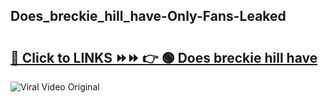 
 ## Does_breckie_hill_have-Only-Fans-Leaked

# <h2><a href="https://clipsfans.com/Does_breckie_hill_have&ref=git">🔗 Click to LINKS ⏩⏩ 👉 🟢 Does breckie hill have </a></h2>

<a href="https://clipsfans.com/Does_breckie_hill_have&ref=git" rel="nofollow" data-target="animated-image.originalLink"><img src="https://i.ibb.co.com/xMMVF88/686577567.gif" alt="Viral Video Original" style="max-width: 100%; display: inline-block;" data-target="animated-image.originalImage"></a>
